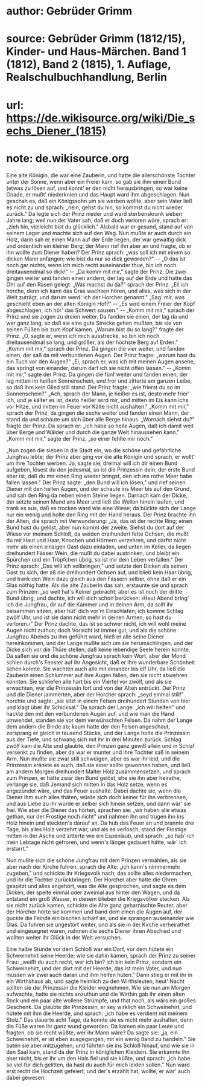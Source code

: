 # author: Gebrüder Grimm
# source: Gebrüder Grimm (1812/15), Kinder- und Haus-Märchen. Band 1 (1812), Band 2 (1815), 1. Auflage, Realschulbuchhandlung, Berlin
# url: https://de.wikisource.org/wiki/Die_sechs_Diener_(1815)
# note: de.wikisource.org

Eine alte Königin, die war eine Zauberin, und hatte die allerschönste Tochter unter der Sonne, wenn aber ein Freier kam, so gab sie ihm einen Bund (etwas zu lösen auf, und konnt' er den nicht herausbringen, so war keine Gnade, er mußt' niederknien und das Haupt ward ihm abgeschlagen. Nun geschah es, daß ein Königssohn um sie werben wollte, aber sein Vater ließ es nicht zu und sprach: „nein, gehst du hin, so kommst du nicht wieder zurück." Da legte sich der Prinz nieder und ward sterbenskrank sieben Jahre lang; weil nun der Vater sah, daß er doch verloren wäre, sprach er: „zieh hin, vielleicht bist du glücklich." Alsbald war er gesund, stand auf von seinem Lager und machte sich auf den Weg.  Nun mußte er auch durch ein Holz, darin sah er einen Mann auf der Erde liegen, der war gewaltig dick und ordentlich ein kleiner Berg; der Mann rief ihn aber an und fragte, ob er ihn wollte zum Diener haben? Der Prinz sprach: „was soll ich mit einem so dicken Mann anfangen; wie bist du nur so dick geworden?" -- „O das ist noch gar nichts, wenn ich mich recht auseinander thue, bin ich noch dreitausendmal so dick!" -- „Da komm mit mir," sagte der Prinz. Die zwei gingen weiter und fanden einen andern, der lag auf der Erde und hatte das Ohr auf den Rasen gelegt. „Was machst du da?" sprach der Prinz. „Ei! ich horche, denn ich kann das Gras wachsen hören, und alles, was sich in der Welt zuträgt, und darum werd' ich der Horcher genannt." „Sag' mir, was geschieht eben an der alten Königin Hof?" -- „Es wird einem Freier der Kopf abgeschlagen, ich hör' das Schwert sausen." -- „Komm mit mir," sprach der Prinz und sie zogen zu dreien weiter. Da fanden sie einen, der lag da und war ganz lang, so daß sie eine gute Strecke gehen mußten, bis sie von seinen Füßen bis zum Kopf kamen. „Warum bist du so lang?" fragte der Prinz. „O, sagte er, wenn ich mich ausstrecke, so bin ich noch dreitausendmal so lang, und größer, als der höchste Berg auf Erden." „Komm mit mir," sprach der Prinz. Da gingen die vier weiter, und fanden  einen, der saß da mit verbundenen Augen. Der Prinz fragte: „warum hast du ein Tuch vor den Augen?" „Ei, sprach er, was ich mit meinen Augen ansehe, das springt von einander, darum darf ich sie nicht offen lassen." -- „Komm mit mir," sagte der Prinz. Da gingen die fünf weiter und fanden einen, der lag mitten im heißen Sonnenschein, und fror und zitterte am ganzen Leibe, so daß ihm kein Glied still stand. Der Prinz fragte: „wie frierst du so im Sonnenschein?" „Ach, sprach der Mann, je heißer es ist, desto mehr frier' ich, und je kälter es ist, desto heißer wird mir, und mitten im Eis kann ichs vor Hitze, und mitten im Feuer vor Kälte nicht aushalten." „Komm mit mir," sprach der Prinz, da gingen die sechs weiter und fanden einen Mann, der stand da und schaute um sich über alle Berge hinaus. „Wornach siehst du?" fragte der Prinz. Da sprach er: „ich habe so helle Augen, daß ich damit weit über Berge und Wälder und durch die ganze Welt hinaussehen kann." „Komm mit mir," sagte der Prinz, „so einer fehlte mir noch." 

„Nun zogen die sieben in die Stadt ein, wo die schöne und gefährliche Jungfrau lebte; der Prinz aber ging vor die alte Königin und sprach, er wollt' um ihre Tochter werben. Ja, sagte sie, dreimal will ich dir einen Bund aufgeben, lösest du den jedesmal, so ist die Prinzessin dein; der  erste Bund aber ist, daß du mir einen Ring wieder bringst, den ich ins rothe Meer habe fallen lassen." Der Prinz sagte: „den Bund will ich lösen," und rief seinen Diener mit den hellen Augen, und der schaute ins Meer bis auf den Grund, und sah den Ring da neben einem Steine liegen. Darnach kam der Dicke, der setzte seinen Mund ans Meer und ließ die Wellen hinein laufen, und trank es aus, daß es trocken ward wie eine Wiese; da bückte sich der Lange nur ein wenig und holte den Ring mit der Hand heraus. Der Prinz brachte ihn der Alten, die sprach mit Verwunderung: „Ja, das ist der rechte Ring; einen Bund hast du gelöst, aber nun kommt der zweite. Siehst du dort auf der Wiese vor meinem Schloß, da weiden dreihundert fette Ochsen, die mußt du mit Haut und Haar, Knochen und Hörnern verzehren, und darfst nicht mehr als einen einzigen Gast dazu einladen, und unten im Keller, da liegen dreihundert Fässer Wein, die mußt du dabei austrinken, und bleibt ein Spürchen und ein Tröpfchen übrig, so ist mir dein Leben verfallen." Der Prinz sprach: „Das will ich vollbringen," und setzte den Dicken als seinen Gast zu sich, der aß die dreihundert Ochsen auf, und blieb kein Haar übrig, und trank den Wein dazu gleich aus den Fässern selber, ohne daß er ein Glas nöthig hatte. Als die alte Zauberin das sah, erstaunte sie und sprach zum Prinzen:  „so weit hat's Keiner gebracht; aber es ist noch der dritte Bund übrig, und dachte, ich will dich schon berücken: ›Heut Abend bring' ich die Jungfrau, dir auf die Kammer und in deinen Arm, da sollt ihr beisammen sitzen, aber hüt' dich vor'm Einschlafen; ich komme Schlag zwölf Uhr, und ist sie dann nicht mehr in deinen Armen, so hast du verloren.‹" Der Prinz dachte, das ist so schwer nicht, ich will wohl meine Augen nicht zuthun; doch Vorsicht ist immer gut, und als die schöne Jungfrau Abends zu ihm geführt ward, hieß er alle seine Diener hereinkommen, und der Lange mußte sich um sie herumschlingen, und der Dicke sich vor die Thüre stellen, daß keine lebendige Seele herein konnte. Da saßen sie und die schöne Jungfrau sprach kein Wort, aber der Mond schien durch's Fenster auf ihr Angesicht, daß er ihre wunderbare Schönheit sehen konnte. Sie wachten auch alle mit einander bis elf Uhr, da ließ die Zauberin einen Schlummer auf ihre Augen fallen, den sie nicht abwehren konnten. Sie schliefen alle hart bis ein Viertel vor zwölf, und als sie erwachten, war die Prinzessin fort und von der Alten entrückt. Der Prinz und die Diener jammerten, aber der Horcher sprach: „seyd einmal still!" horchte und sagte: „sie sitzt in einem Felsen dreihundert Stunden von hier und klagt über ihr Schicksal." Da sprach der Lange: „ich will helfen" und hackte den mit den verbundenen  Augen auf, und wie man die Hand umwendet, standen sie vor dem verwünschten Felsen. Da nahm der Lange dem andern die Binde ab; kaum hatte der den Felsen angeschaut, zersprang er gleich in tausend Stücke, und der Lange holte die Prinzessin aus der Tiefe, und schwang sich mit ihr in drei Minuten zurück. Schlag zwölf kam die Alte und glaubte, den Prinzen ganz gewiß allein und in Schlaf versenkt zu finden, aber da war er munter und ihre Tochter saß in seinem Arm. Nun mußte sie zwar still schweigen, aber es war ihr leid, und die Prinzessin kränkte es auch, daß sie einer sollte gewonnen haben, und ließ am andern Morgen dreihundert Malter Holz zusammensetzen, und sprach zum Prinzen, er hätte zwar den Bund gelöst, ehe sie ihn aber heirathe, verlange sie, daß Jemand sich mitten in das Holz setze, wenn es angezündet wäre, und das Feuer aushalte. Dabei dachte sie, wenn die Diener ihm auch alles thäten, würde sich doch keiner für ihn verbrennen, und aus Liebe zu ihr würde er selber sich hinein setzen, und dann wär' sie frei. Wie aber die Diener das hörten, sprachen sie: „wir haben alle etwas gethan, nur der Frostige noch nicht" und nahmen ihn und trugen ihn ins Holz hinein und steckten's darauf an. Da hub das Feuer an und brannte drei Tage, bis alles Holz verzehrt war, und als es verlosch, stand der Frostige mitten in der Asche und zitterte wie  ein Espenlaub, und sprach: „so hab' ich mein Lebtage nicht gefroren, und wenn's länger gedauert hätte, wär' ich erstarrt." 

Nun mußte sich die schöne Jungfrau mit dem Prinzen vermählen, als sie aber nach der Kirche fuhren, sprach die Alte: „ich kann's nimmermehr zugeben," und schickte ihr Kriegsvolk nach, das sollte alles niedermachen, und ihr die Tochter zurückbringen. Der Horcher aber hatte die Ohren gespitzt und alles angehört, was die Alte gesprochen, und sagte es dem Dicken, der speite einmal oder zweimal aus hinter den Wagen, und da entstand ein groß Wasser, in diesem blieben die Kriegsvölker stecken. Als sie nicht zurück kamen, schickte die Alte ganz geharnischte Reuter, aber der Horcher hörte sie kommen und band dem einen die Augen auf, der guckte die Feinde ein bischen scharf an, und sie sprangen auseinander wie Glas. Da fuhren sie ungestört weiter, und als sie in der Kirche verheirathet und eingesegnet waren, nahmen die sechs Diener ihren Abschied und wollten weiter ihr Glück in der Welt versuchen. 

Eine halbe Stunde vor dem Schloß war ein Dorf, vor dem hütete ein Schweinehirt seine Heerde; wie sie dahin kamen, sprach der Prinz zu seiner Frau: „weißt du auch recht, wer ich bin? ich bin kein Prinz, sondern ein Schweinehirt, und der dort mit der Heerde, das ist mein  Vater, und nun müssen wir zwei auch daran und ihm helfen hüten." Dann stieg er mit ihr in ein Wirthshaus ab, und sagte heimlich zu den Wirthsleuten, heut' Nacht sollten sie der Prinzessin die Kleider wegnehmen. Wie sie nun am Morgen aufwachte, hatte sie nichts anzuthun und die Wirthin gab ihr einen alten Rock und ein paar alte wollene Strümpfe, und that noch, als wärs ein großes Geschenk. Da glaubte die Prinzessin, er sey wirklich ein Schweinehirt, und hütete mit ihm die Heerde, und sprach: „ich habe es verdient mit meinem Stolz." Das dauerte acht Tage, da konnte sie es nicht mehr aushalten, denn die Füße waren ihr ganz wund geworden. Da kamen ein paar Leute und fragten, ob sie recht wüßte, wer ihr Mann wäre? Da sagte sie: „ja, ein Schweinehirt, er ist eben ausgegangen, mit ein wenig Band zu handeln." Sie baten sie aber mitzugehen, und führten sie ins Schloß hinauf, und wie sie in den Saal kam, stand da der Prinz in königlichen Kleidern. Sie erkannte ihn aber nicht, bis er ihr um den Hals fiel und sie küßte, und sprach: „ich habe so viel für dich gelitten, da hast du auch für mich leiden sollen." Nun ward erst recht die Hochzeit gefeiert, und der's erzählt hat, wollte, er wär' auch dabei gewesen. 

